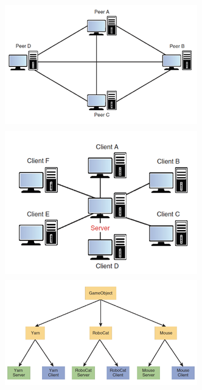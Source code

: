 

![](./_images/peer-to-peer.png)


![](./_images/client-server.png)


![](./_images/cat-game-obj.png)








